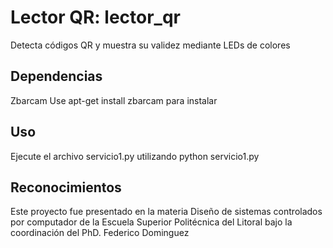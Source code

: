 # Lector QR: lector_qr
Detecta códigos QR y muestra su validez mediante LEDs de colores

## Dependencias
Zbarcam
Use apt-get install zbarcam para instalar

## Uso
Ejecute el archivo servicio1.py utilizando
python servicio1.py

## Reconocimientos
Este proyecto fue presentado en la materia Diseño de sistemas controlados por computador de la Escuela Superior Politécnica del Litoral bajo la coordinación del PhD. Federico Dominguez

